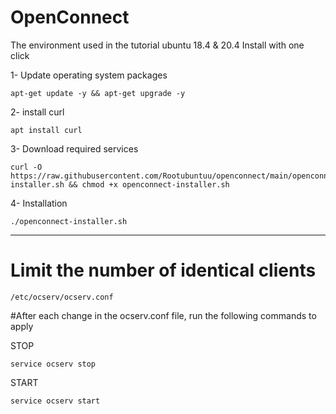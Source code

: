 # OpenConnect
The environment used in the tutorial ubuntu 18.4 & 20.4
Install with one click

1- Update operating system packages 

```
apt-get update -y && apt-get upgrade -y
```
2- install curl 

```
apt install curl
```
3- Download required services

```
curl -O https://raw.githubusercontent.com/Rootubuntuu/openconnect/main/openconnect-installer.sh && chmod +x openconnect-installer.sh
```
4- Installation

```
./openconnect-installer.sh
```
______________________________________________________________________________________________________________________________________________
# Limit the number of identical clients

```
/etc/ocserv/ocserv.conf
```

#After each change in the ocserv.conf file, run the following commands to apply

STOP
```
service ocserv stop
```

START
```
service ocserv start
```
